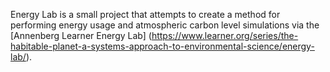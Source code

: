 Energy Lab is a small project that attempts to create a method for performing energy usage and atmospheric carbon level simulations via the [Annenberg Learner Energy Lab] (https://www.learner.org/series/the-habitable-planet-a-systems-approach-to-environmental-science/energy-lab/).

